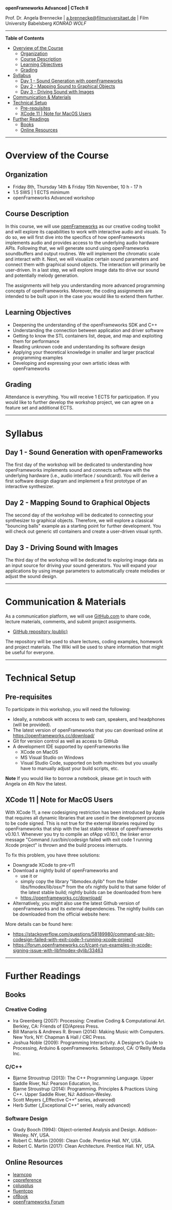 <!-- ---  
title: openFrameworks Advanced
author: Angela Brennecke
affiliation: Film University Babelsberg KONRAD WOLF
date: Winter term 2019/20
---   -->
**openFrameworks Advanced | CTech II**

Prof. Dr. Angela Brennecke | a.brennecke@filmuniversitaet.de | Film University Babelsberg *KONRAD WOLF*

---

**Table of Contents**
- [Overview of the Course](#overview-of-the-course)
  - [Organization](#organization)
  - [Course Description](#course-description)
  - [Learning Objectives](#learning-objectives)
  - [Grading](#grading)
- [Syllabus](#syllabus)
  - [Day 1 - Sound Generation with openFrameworks](#day-1---sound-generation-with-openframeworks)
  - [Day 2 - Mapping Sound to Graphical Objects](#day-2---mapping-sound-to-graphical-objects)
  - [Day 3 - Driving Sound with Images](#day-3---driving-sound-with-images)
- [Communication & Materials](#communication--materials)
- [Technical Setup](#technical-setup)
  - [Pre-requisites](#pre-requisites)
  - [XCode 11 | Note for MacOS Users](#xcode-11--note-for-macos-users)
- [Further Readings](#further-readings)
  - [Books](#books)
  - [Online Resources](#online-resources)

---

# Overview of the Course

## Organization 

- Friday 8th, Thursday 14th & Friday 15th November,  10 h - 17 h
- 1.5 SWS | 1 ECTS minimum
- openFrameworks Advanced workshop

## Course Description 

In this course, we will use [openFrameworks](http://openframeworks.cc) as our creative coding toolkit and will explore its capabilities to work with interactive audio and visuals. To do so, we will first dive into the specifics of how openFrameworks implements audio and provides access to the underlying audio hardware APIs. Following that, we will generate sound using openFrameworks soundbuffers and output routines. We will implement the chromatic scale and interact with it. Next, we will visualize certain sound parameters and connect them with graphical sound objects. The interaction will primarily be user-driven. In a last step, we will explore image data tto drive our sound and potentially melody generation.

The assignments will help you understanding more advanced programming concepts of openFrameworks. Moreover, the coding assignments are intended to be built upon in the case you would like to extend them further.


## Learning Objectives

- Deepening the understanding of the openFrameworks SDK and C++ 
- Understanding the connection between application and driver software
- Getting to know the STL containers list, deque, and map and exploiting them for performance
- Reading unknown code and understanding its software design 
- Applying your theoretical knowledge in smaller and larger practical programming examples
- Developing and expressing your own artistic ideas with openFrameworks 

## Grading 

Attendance is everything. You will receive 1 ECTS for participation. If you would like to further develop the workshop project, we can agree on a feature set and additional ECTS.

---

# Syllabus

## Day 1 - Sound Generation with openFrameworks

The first day of the workshop will be dedicated to understanding how openFrameworks implements sound and connects software with the underlying hardware (i.e., audio interface / soundcard). You will derive a first software design diagram and implement a first prototype of an interactive synthesizer. 


## Day 2 - Mapping Sound to Graphical Objects

The second day of the workshop will be dedicated to connecting your synthesizer to graphical objects. Therefore, we will explore a classical "bouncing balls" example as a starting point for further development. You will check out generic stl containers and create a user-driven visual synth.

## Day 3 - Driving Sound with Images

The third day of the workshop will be dedicated to exploring image data as an input source for driving your sound generators. You will expand your applications by using image parameters to automatically create melodies or adjust the sound design.

--- 

# Communication & Materials

As a communication platform, we will use [GitHub.com](https://github.com/) to share code, lecture materials, comments, and submit project assignments.

- [GitHub repository (public)](https://github.com/ctechfilmuniversity/ws1920_ofa)

The repository will be used to share lectures, coding examples, homework and project materials. The Wiki will be used to share information that might be useful for everyone. 

---

# Technical Setup

## Pre-requisites

To participate in this workshop, you will need the following:

- Ideally, a notebook with access to web cam, speakers, and headphones (will be provided). 
- The latest version of openFrameworks that you can download online at https://openframeworks.cc/download/
- Git for version control as well as access to GitHub
- A development IDE supported by openFrameworks like
  - XCode on MacOS
  - MS Visual Studio on Windows
  - Visual Studio Code, supported on both machines but you usually have to manually adjust your build scripts, etc.

**Note** If you would like to borrow a notebook, please get in touch with Angela on 4th Nov the latest.


## XCode 11 | Note for MacOS Users

With XCode 11, a new codesigning restriction has been introduced by Apple that requires all dynamic libraries that are used in the development process to be code signed. This is not true for the external libraries required by openFrameworks that ship with the last stable release of openFrameworks v0.10.1. Whenever you try to compile an ofApp v0.10.1, the linker error message "Command /usr/bin/codesign failed with exit code 1 running Xcode project" is thrown and the build process interrupts. 

To fix this problem, you have three solutions:

- Downgrade XCode to pre-v11
- Download a nightly build of openFrameworks and
  - use it or
  - simply copy the library "libmodex.dylib" from the folder libs/fmodex/lib/osx/* from the ofx nightly build to that same folder of the latest stable build; nightly builds can be downloaded from here
  - https://openframeworks.cc/download/ 
- Alternatively, you might also use the latest Github version of openFrameworks and its external dependencies. The nightly builds can be downloaded from the official website here:


More details can be found here:

- https://stackoverflow.com/questions/58189980/command-usr-bin-codesign-failed-with-exit-code-1-running-xcode-project
- https://forum.openframeworks.cc/t/cant-run-examples-in-xcode-signing-issue-with-libfmodex-dylib/33463



---

# Further Readings

## Books 

### Creative Coding <!-- omit in toc -->

- Ira Greenberg (2007): Processing: Creative Coding & Computational Art. Berkley, CA: Friends of ED/Apress Press.
- Bill Manaris & Andrews R. Brown (2014): Making Music with Computers. New York, NY: Chapman & Hall / CRC Press.
- Joshua Noble (2009): Programming Interactivity. A Designer’s Guide to Processing, Arduino & openFrameworks. Sebastopol, CA: O’Reilly Media Inc.

### C/C++  <!-- omit in toc -->

- Bjarne Stroustrup (2013): The C++ Programming Language. Upper Saddle River, NJ: Pearson Education, Inc.
- Bjarne Stroustrup (2014): Programming. Principles & Practices Using C++. Upper Saddle River, NJ: Addison-Wesley.
- Scott Meyers („Effective C++“ series, advanced)
- Herb Sutter („Exceptional C++“ series, really advanced)

### Software Design <!-- omit in toc -->

- Grady Booch (1994): Object-oriented Analysis and Design. Addison-Wesley. NY, USA.
- Robert C. Martin (2009): Clean Code. Prentice Hall. NY, USA.
- Robert C. Martin (2017): Clean Architecture. Prentice Hall. NY, USA.


## Online Resources

- [learncpp](http://www.learncpp.com)
- [cppreference](http://www.cppreference.com/)
- [cplusplus](http://www.cplusplus.com/)
- [fluentcpp](https://www.fluentcpp.com)
- [ofBook](https://github.com/openframeworks/ofBook/tree/master/chapters)
- [openFrameworks Forum](http://forum.openframeworks.cc/)
